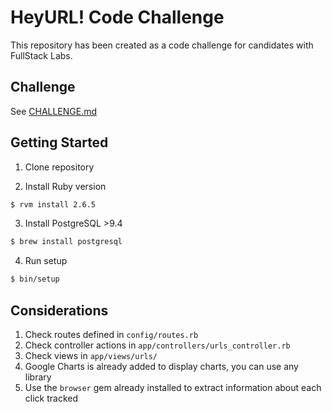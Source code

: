 # HeyURL! Code Challenge

This repository has been created as a code challenge for candidates with
FullStack Labs.

## Challenge
See [CHALLENGE.md](./CHALLENGE.md)

## Getting Started

1. Clone repository

2. Install Ruby version

```sh
$ rvm install 2.6.5
```

3. Install PostgreSQL >9.4

```sh
$ brew install postgresql
```

4. Run setup
```sh
$ bin/setup
```

## Considerations

1. Check routes defined in `config/routes.rb`
1. Check controller actions in `app/controllers/urls_controller.rb`
1. Check views in `app/views/urls/`
1. Google Charts is already added to display charts, you can use any library
1. Use the `browser` gem already installed to extract information about each
   click tracked
